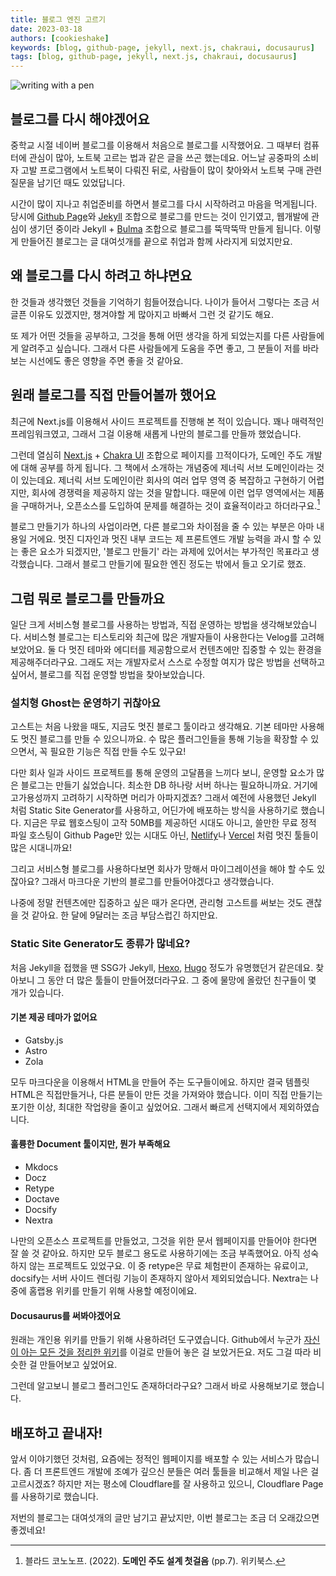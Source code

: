 ```yaml
---
title: 블로그 엔진 고르기
date: 2023-03-18
authors: [cookieshake]
keywords: [blog, github-page, jekyll, next.js, chakraui, docusaurus]
tags: [blog, github-page, jekyll, next.js, chakraui, docusaurus]
---
```


![writing with a pen](https://source.unsplash.com/y02jEX_B0O0?w=200)

## 블로그를 다시 해야겠어요

중학교 시절 네이버 블로그를 이용해서 처음으로 블로그를 시작했어요. 그 때부터 컴퓨터에 관심이 많아, 노트북 고르는 법과 같은 글을 쓰곤 했는데요. 어느날 공중파의 소비자 고발 프로그램에서 노트북이 다뤄진 뒤로, 사람들이 많이 찾아와서 노트북 구매 관련 질문을 남기던 때도 있었답니다.

시간이 많이 지나고 취업준비를 하면서 블로그를 다시 시작하려고 마음을 먹게됩니다. 당시에 [Github Page](https://docs.github.com/pages)와 [Jekyll](https://jekyllrb.com) 조합으로 블로그를 만드는 것이 인기였고, 웹개발에 관심이 생기던 중이라 Jekyll + [Bulma](https://bulma.io) 조합으로 블로그를 뚝딱뚝딱 만들게 됩니다. 이렇게 만들어진 블로그는 글 대여섯개를 끝으로 취업과 함께 사라지게 되었지만요.

## 왜 블로그를 다시 하려고 하냐면요

한 것들과 생각했던 것들을 기억하기 힘들어졌습니다. 나이가 들어서 그렇다는 조금 서글픈 이유도 있겠지만, 챙겨야할 게 많아지고 바빠서 그런 것 같기도 해요.

또 제가 어떤 것들을 공부하고, 그것을 통해 어떤 생각을 하게 되었는지를 다른 사람들에게 알려주고 싶습니다. 그래서 다른 사람들에게 도움을 주면 좋고, 그 분들이 저를 바라보는 시선에도 좋은 영향을 주면 좋을 것 같아요.

## 원래 블로그를 직접 만들어볼까 했어요

최근에 Next.js를 이용해서 사이드 프로젝트를 진행해 본 적이 있습니다. 꽤나 매력적인 프레임워크였고, 그래서 그걸 이용해 새롭게 나만의 블로그를 만들까 했었습니다.

그런데 열심히 [Next.js](https://nextjs.org) + [Chakra UI](https://chakra-ui.com) 조합으로 페이지를 끄적이다가, 도메인 주도 개발에 대해 공부를 하게 됩니다. 그 책에서 소개하는 개념중에 제너릭 서브 도메인이라는 것이 있는데요. 제너릭 서브 도메인이란 회사의 여러 업무 영역 중 복잡하고 구현하기 어렵지만, 회사에 경쟁력을 제공하지 않는 것을 말합니다. 때문에 이런 업무 영역에서는 제품을 구매하거나, 오픈소스를 도입하여 문제를 해결하는 것이 효율적이라고 하더라구요.[^1]

블로그 만들기가 하나의 사업이라면, 다른 블로그와 차이점을 줄 수 있는 부분은 아마 내용일 거에요. 멋진 디자인과 멋진 내부 코드는 제 프론트엔드 개발 능력을 과시 할 수 있는 좋은 요소가 되겠지만, '블로그 만들기' 라는 과제에 있어서는 부가적인 목표라고 생각했습니다. 그래서 블로그 만들기에 필요한 엔진 정도는 밖에서 들고 오기로 했죠.

[^1]: 블라드 코노노프. (2022). **도메인 주도 설계 첫걸음** (pp.7). 위키북스.

## 그럼 뭐로 블로그를 만들까요

일단 크게 서비스형 블로그를 사용하는 방법과, 직접 운영하는 방법을 생각해보았습니다. 서비스형 블로그는 티스토리와 최근에 많은 개발자들이 사용한다는 Velog를 고려해보았어요. 둘 다 멋진 테마와 에디터를 제공함으로서 컨텐츠에만 집중할 수 있는 환경을 제공해주더라구요. 그래도 저는 개발자로서 스스로 수정할 여지가 많은 방법을 선택하고 싶어서, 블로그를 직접 운영할 방법을 찾아보았습니다.

### 설치형 Ghost는 운영하기 귀찮아요

고스트는 처음 나왔을 때도, 지금도 멋진 블로그 툴이라고 생각해요. 기본 테마만 사용해도 멋진 블로그를 만들 수 있으니까요. 수 많은 플러그인들을 통해 기능을 확장할 수 있으면서, 꼭 필요한 기능은 직접 만들 수도 있구요!

다만 회사 일과 사이드 프로젝트를 통해 운영의 고달픔을 느끼다 보니, 운영할 요소가 많은 블로그는 만들기 싫었습니다. 최소한 DB 하나랑 서버 하나는 필요하니까요. 거기에 고가용성까지 고려하기 시작하면 머리가 아파지겠죠? 그래서 예전에 사용했던 Jekyll 처럼 Static Site Generator를 사용하고, 어딘가에 배포하는 방식을 사용하기로 했습니다. 지금은 무료 웹호스팅이 고작 50MB를 제공하던 시대도 아니고, 쓸만한 무료 정적 파일 호스팅이 Github Page만 있는 시대도 아닌, [Netlify](https://www.netlify.com)나 [Vercel](https://vercel.com) 처럼 멋진 툴들이 많은 시대니까요!

그리고 서비스형 블로그를 사용하다보면 회사가 망해서 마이그레이션을 해야 할 수도 있잖아요? 그래서 마크다운 기반의 블로그를 만들어야겠다고 생각했습니다.

나중에 정말 컨텐츠에만 집중하고 싶은 때가 온다면, 관리형 고스트를 써보는 것도 괜찮을 것 같아요. 한 달에 9달러는 조금 부담스럽긴 하지만요.

### Static Site Generator도 종류가 많네요?

처음 Jekyll을 접했을 땐 SSG가 Jekyll, [Hexo](https://hexo.io), [Hugo](https://gohugo.io) 정도가 유명했던거 같은데요. 찾아보니 그 동안 더 많은 툴들이 만들어졌더라구요. 그 중에 물망에 올랐던 친구들이 몇 개가 있습니다.

#### 기본 제공 테마가 없어요

- Gatsby.js
- Astro
- Zola

모두 마크다운을 이용해서 HTML을 만들어 주는 도구들이에요. 하지만 결국 템플릿 HTML은 직접만들거나, 다른 분들이 만든 것을 가져와야 했습니다. 이미 직접 만들기는 포기한 이상, 최대한 작업량을 줄이고 싶었어요. 그래서 빠르게 선택지에서 제외하였습니다.

#### 훌륭한 Document 툴이지만, 뭔가 부족해요

- Mkdocs
- Docz
- Retype
- Doctave
- Docsify
- Nextra

나만의 오픈소스 프로젝트를 만들었고, 그것을 위한 문서 웹페이지를 만들어야 한다면 잘 쓸 것 같아요. 하지만 모두 블로그 용도로 사용하기에는 조금 부족했어요. 아직 성숙하지 않는 프로젝트도 있었구요. 이 중 retype은 무료 체험판이 존재하는 유료이고, docsify는 서버 사이드 렌더링 기능이 존재하지 않아서 제외되었습니다. Nextra는 나중에 홈랩용 위키를 만들기 위해 사용할 예정이에요.

#### Docusaurus를 써봐야겠어요

원래는 개인용 위키를 만들기 위해 사용하려던 도구였습니다. Github에서 누군가 [자신이 아는 모든 것을 정리한 위키](https://wiki.nikiv.dev)를 이걸로 만들어 놓은 걸 보았거든요. 저도 그걸 따라 비슷한 걸 만들어보고 싶었어요.

그런데 알고보니 블로그 플러그인도 존재하더라구요? 그래서 바로 사용해보기로 했습니다.

## 배포하고 끝내자!

앞서 이야기했던 것처럼, 요즘에는 정적인 웹페이지를 배포할 수 있는 서비스가 많습니다. 좀 더 프론트엔드 개발에 조예가 깊으신 분들은 여러 툴들을 비교해서 제일 나은 걸 고르시겠죠? 하지만 저는 평소에 Cloudflare를 잘 사용하고 있으니, Cloudflare Page를 사용하기로 했습니다.

저번의 블로그는 대여섯개의 글만 남기고 끝났지만, 이번 블로그는 조금 더 오래갔으면 좋겠네요!
